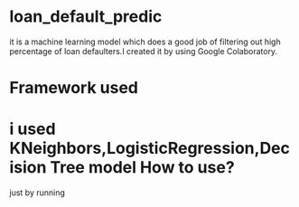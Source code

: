 loan_default_predic
===
it is a machine learning model which does a good job of filtering out high percentage of loan defaulters.I created it by using Google Colaboratory.

Framework used
===
i used KNeighbors,LogisticRegression,Decision Tree model
How to use?
===
just by running 



